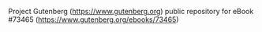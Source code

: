 Project Gutenberg (https://www.gutenberg.org) public repository for eBook #73465 (https://www.gutenberg.org/ebooks/73465)
